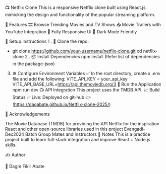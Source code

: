 📺 Netflix Clone
This is a responsive Netflix clone built using React.js, mimicking the design and functionality of the popular streaming platform.

🚀 Features
🎞️ Browse Trending Movies and TV Shows
📥 Movie Trailers with YouTube Integration
📱 Fully Responsive UI
🌙 Dark Mode Friendly

🧪 Setup Instructions
1 . 📁 Clone the repo:
- git clone https://github.com/your-username/netflix-clone.git
cd netflix-clone
2 . 📦 Install Dependencies
npm install (Refer list of dependencies in the package-json)
3. ⚙️ Configure Environment Variables
✅ In the root directory, create a .env file and add the following:
VITE_API_KEY = your_api_key
VITE_API_BASE_URL=https://api.themoviedb.org/3
🚀 Run the Application
npm run dev
📺 API Integration
This project uses the TMDB API.
📈 Build Status
✅ Live: Deployed on git-hub 👉 (https://dagabate.github.io/Netflix-clone-2025/)

👏 Acknowledgements

The Movie Database (TMDB) for providing the API
Netflix for the inspiration
React and other open-source libraries used in this project
Evangadi-Dec2024 Batch Group Mates and Instructors
📌 Notes
This is a practice project built to learn full-stack integration and improve React + Node.js skills.

✍️ Author

👤 Dagm Fikir Abate
